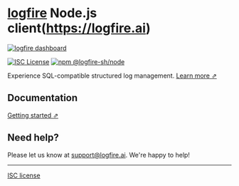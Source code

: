 # [logfire](https://logfire.ai) Node.js client(https://logfire.ai)

[![logfire dashboard](https://github.com/logfire-sh/logfire-js/assets/92453897/b4a53cf2-822f-4884-8087-981112ed79d0)](https://logfire.ai)

[![ISC License](https://img.shields.io/badge/license-ISC-ff69b4.svg)](https://github.com/logfire-sh/logfire-js/blob/master/LICENSE.md)
[![npm @logfire-sh/node](https://img.shields.io/npm/v/@logfire-sh/node?color=success&label=npm%20%40logfire-sh%2Fnode)](https://www.npmjs.com/package/@logfire-sh/node)

Experience SQL-compatible structured log management. [Learn more ⇗](https://logfire.ai/)

## Documentation

[Getting started ⇗](URL)

## Need help?

Please let us know at [support@logfire.ai](mailto:support@logfire.ai). We're happy to help!

---

[ISC license](https://github.com/logfire-sh/logfire-js/blob/master/LICENSE.md)
